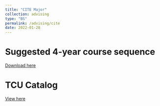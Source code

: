 ```yaml
---
title: "CITE Major"
collection: advising
type: "BS"
permalink: /advising/cite
date: 2022-01-28
---
```


Suggested 4-year course sequence
======
[Download here](https://liranma.github.io/files/CITE-4-year-2022.pdf)

TCU Catalog
======
[View here](http://tcu.smartcatalogiq.com/current/Undergraduate-Catalog/Copy-of-College-of-Science-and-Engineering/Computer-Information-Technology/Computer-Information-Technology-Major)

